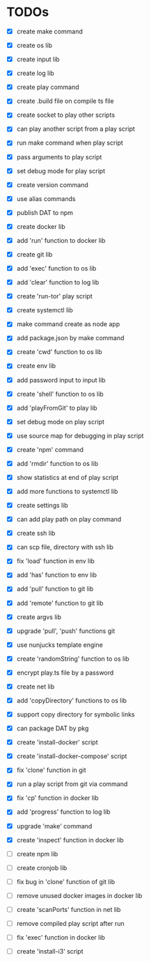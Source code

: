 # TODOs

- [x] create make command
- [x] create os lib
- [x] create input lib
- [x] create log lib
- [x] create play command
- [x] create .build file on compile ts file
- [x] create socket to play other scripts
- [x] can play another script from a play script
- [x] run make command when play script
- [x] pass arguments to play script
- [x] set debug mode for play script
- [x] create version command
- [x] use alias commands
- [x] publish DAT to npm
- [x] create docker lib
- [x] add 'run' function to docker lib
- [x] create git lib
- [x] add 'exec' function to os lib
- [x] add 'clear' function to log lib
- [x] create 'run-tor' play script
- [x] create systemctl lib
- [x] make command create as node app
- [x] add package.json by make command
- [x] create 'cwd' function to os lib
- [x] create env lib
- [x] add password input to input lib
- [x] create 'shell' function to os lib
- [x] add 'playFromGit' to play lib
- [x] set debug mode on play script
- [x] use source map for debugging in play script
- [x] create 'npm' command
- [x] add 'rmdir' function to os lib
- [x] show statistics at end of play script
- [x] add more functions to systemctl lib
- [x] create settings lib
- [x] can add play path on play command 
- [x] create ssh lib
- [x] can scp file, directory with ssh lib
- [x] fix 'load' function in env lib
- [x] add 'has' function to env lib
- [x] add 'pull' function to git lib
- [X] add 'remote' function to git lib
- [x] create argvs lib
- [x] upgrade 'pull', 'push' functions git
- [x] use nunjucks template engine
- [x] create 'randomString' function to os lib
- [x] encrypt play.ts file by a password
- [x] create net lib
- [x] add 'copyDirectory' functions to os lib
- [x] support copy directory for symbolic links
- [x] can package DAT by pkg
- [x] create 'install-docker' script
- [x] create 'install-docker-compose' script
- [x] fix 'clone' function in git
- [x] run a play script from git via command
- [x] fix 'cp' function in docker lib
- [x] add 'progress' function to log lib
- [x] upgrade 'make' command
- [x] create 'inspect' function in docker lib


- [ ] create npm lib
- [ ] create cronjob lib
- [ ] fix bug in 'clone' function of git lib
- [ ] remove unused docker images in docker lib
- [ ] create 'scanPorts' function in net lib
- [ ] remove compiled play script after run
- [ ] fix 'exec' function in docker lib
- [ ] create 'install-i3' script